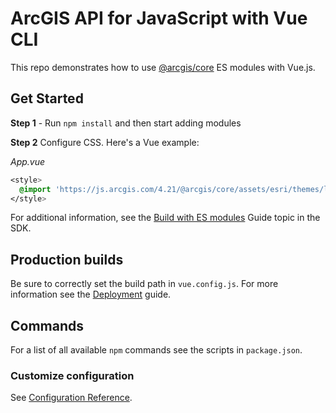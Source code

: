 # ArcGIS API for JavaScript with Vue CLI

This repo demonstrates how to use [@arcgis/core](https://www.npmjs.com/package/@arcgis/core) ES modules with Vue.js. 

## Get Started

**Step 1** - Run `npm install` and then start adding modules

**Step 2** Configure CSS. Here's a Vue example:

*App.vue*

```css
<style>
  @import 'https://js.arcgis.com/4.21/@arcgis/core/assets/esri/themes/light/main.css';
</style>
```

For additional information, see the [Build with ES modules](https://developers.arcgis.com/javascript/latest/es-modules/) Guide topic in the SDK.

## Production builds

Be sure to correctly set the build path in `vue.config.js`. For more information see the [Deployment](https://cli.vuejs.org/guide/deployment.html#deployment) guide.

## Commands

For a list of all available `npm` commands see the scripts in `package.json`. 

### Customize configuration
See [Configuration Reference](https://cli.vuejs.org/config/).
